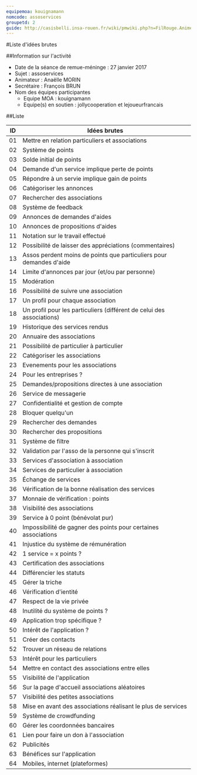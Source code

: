 ```yaml
---
equipemoa: kouignamann
nomcode: assoservices
groupetd: 2
guide: http://casisbelli.insa-rouen.fr/wiki/pmwiki.php?n=FilRouge.AnimerRemueMeninge
---
```


#Liste d'idées brutes

##Information sur l'activité
- Date de la séance de remue-méninge : 27 janvier 2017
- Sujet : assoservices
- Animateur : Anaëlle MORIN
- Secrétaire : François BRUN
- Nom des équipes participantes
  - Equipe MOA : kouignamann
  - Equipe(s) en soutien : jollycooperation et lejoueurfrancais

##Liste

| ID 	| Idées brutes                            	|
|----	|-----------------------------------------	|
| 01 	| Mettre en relation particuliers et associations  |
| 02 	| Système de points      	|
| 03 	| Solde initial de points	|
| 04 	| Demande d'un service implique perte de points     	|
| 05	| Répondre à un servie implique gain de points  	|
| 06 	| Catégoriser les annonces 	|
| 07 	| Rechercher des associations  	|
| 08 	| Système de feedback	|
| 09	| Annonces de demandes d'aides   |
| 10 	| Annonces de propositions d'aides 	|
| 11 	| Notation sur le travail effectué 	|
| 12 	| Possibilité de laisser des appréciations (commentaires)  	|
| 13	| Assos perdent moins de points que particuliers pour demandes d'aide   	|
| 14 	| Limite d'annonces par jour (et/ou par personne)    	|
| 15 	| Modération  	|
| 16 	| Possibilité de suivre une association   	|
| 17	| Un profil pour chaque association  	|
| 18 	| Un profil pour les particuliers (différent de celui des associations)	|
| 19 	| Historique des services rendus   	|
| 20 	| Annuaire des associations	|
| 21	| Possibilité de particulier à particulier       	|
| 22 	| Catégoriser les associations	|
| 23 	| Evenements pour les associations	|
| 24 	| Pour les entreprises ?	|
| 25	| Demandes/propositions directes à une association	|
| 26 	| Service de messagerie  	|
| 27 	| Confidentialité et gestion de compte	|
| 28 	| Bloquer quelqu'un	|
| 29	| Rechercher des demandes 	|
| 30 	| Rechercher des propositions	|
| 31 	| Système de filtre	|
| 32	| Validation par l'asso de la personne qui s'inscrit	|
| 33 	| Services d'association à association	|
| 34	| Services de particulier à association |
| 35 	| Échange de services	|
| 36 	| Vérification de la bonne réalisation des services	|
| 37 	| Monnaie de vérification : points	|
| 38	| Visibilité des associations	|
| 39 	| Service à 0 point (bénévolat pur)	|
| 40 	| Impossibilité de gagner des points pour certaines associations	|
| 41 	| Injustice du système de rémunération	|
| 42	| 1 service = x points ?	|
| 43 	| Certification des associations	|
| 44 	| Différencier les statuts	|
| 45 	| Gérer la triche	|
| 46	| Vérification d'ientité	|
| 47 	| Respect de la vie privée	|
| 48 	| Inutilité du système de points ?	|
| 49 	| Application trop spécifique ?	|
| 50	| Intérêt de l'application ?	|
| 51 	| Créer des contacts	|
| 52 	| Trouver un réseau de relations	|
| 53 	| Intérêt pour les particuliers	|
| 54	| Mettre en contact des associations entre elles	|
| 55 	| Visibilité de l'application	|
| 56	| Sur la page d'accueil associations aléatoires	|
| 57 	| Visibilité des petites associations	|
| 58 	| Mise en avant des associations réalisant le plus de services	|
| 59 	| Système de crowdfunding	|
| 60	| Gérer les coordonnées bancaires	|
| 61  | Lien pour faire un don à l'association |
| 62  | Publicités |
| 63  | Bénéfices sur l'application |
| 64  | Mobiles, internet (plateformes) |
